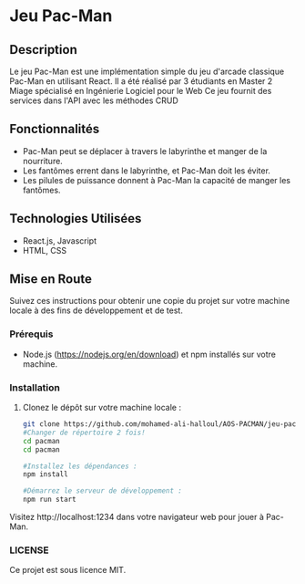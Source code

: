 # Jeu Pac-Man

## Description
Le jeu Pac-Man est une implémentation simple du jeu d'arcade classique Pac-Man en utilisant React.
Il a été réalisé par 3 étudiants en Master 2 Miage spécialisé en Ingénierie Logiciel pour le Web
Ce jeu fournit des services dans l'API avec les méthodes CRUD


## Fonctionnalités
- Pac-Man peut se déplacer à travers le labyrinthe et manger de la nourriture.
- Les fantômes errent dans le labyrinthe, et Pac-Man doit les éviter.
- Les pilules de puissance donnent à Pac-Man la capacité de manger les fantômes.

## Technologies Utilisées
- React.js, Javascript
- HTML, CSS

## Mise en Route
Suivez ces instructions pour obtenir une copie du projet sur votre machine locale à des fins de développement et de test.

### Prérequis
- Node.js (https://nodejs.org/en/download) et npm installés sur votre machine.

### Installation
1. Clonez le dépôt sur votre machine locale :
   ```bash
   git clone https://github.com/mohamed-ali-halloul/AOS-PACMAN/jeu-pacman.git
   #Changer de répertoire 2 fois!
   cd pacman
   cd pacman
   
   #Installez les dépendances :
   npm install
   
   #Démarrez le serveur de développement :
   npm run start
   
  Visitez http://localhost:1234 dans votre navigateur web pour jouer à Pac-Man.

  ### LICENSE
Ce projet est sous licence MIT.

